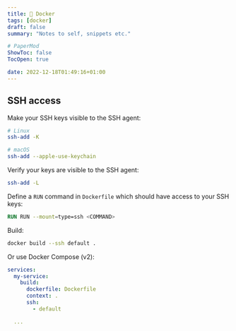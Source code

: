 ```yaml
---
title: 🐳 Docker
tags: [docker]
draft: false
summary: "Notes to self, snippets etc."

# PaperMod
ShowToc: false
TocOpen: true

date: 2022-12-18T01:49:16+01:00
---
```


## SSH access

Make your SSH keys visible to the SSH agent:

```bash
# Linux
ssh-add -K

# macOS
ssh-add --apple-use-keychain
```

Verify your keys are visible to the SSH agent:

```bash
ssh-add -L
```

Define a `RUN` command in `Dockerfile` which should have access to your SSH keys:

```Dockerfile
RUN RUN --mount=type=ssh <COMMAND>
```

Build:

```bash
docker build --ssh default .
```

Or use Docker Compose (v2):

```yaml
services:
  my-service:
    build:
      dockerfile: Dockerfile
      context: .
      ssh:
        - default

  ...
```